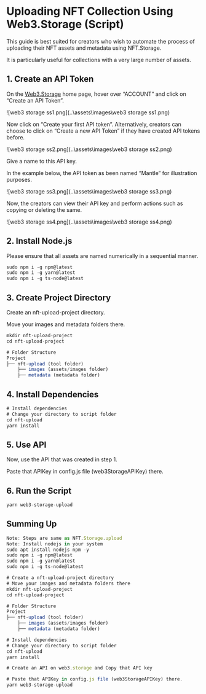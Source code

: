 # Uploading NFT Collection Using Web3.Storage (Script)

This guide is best suited for creators who wish to automate the process of uploading their NFT assets and metadata using NFT.Storage.

It is particularly useful for collections with a very large number of assets.

## 1. Create an API Token

On the [Web3.Storage](http://Web3.Storage) home page, hover over “ACCOUNT” and click on “Create an API Token”.

![web3 storage ss1.png](..\assets\images\web3 storage ss1.png)

Now click on “Create your first API token”.
Alternatively, creators can choose to click on “Create a new API Token” if they have created API tokens before.

![web3 storage ss2.png](..\assets\images\web3 storage ss2.png)

Give a name to this API key.

In the example below, the API token as been named “Mantle” for illustration purposes.

![web3 storage ss3.png](..\assets\images\web3 storage ss3.png)

Now, the creators can view their API key and perform actions such as copying or deleting the same.

![web3 storage ss4.png](..\assets\images\web3 storage ss4.png)

## 2. Install Node.js

Please ensure that all assets are named numerically in a sequential manner.

```jsx
sudo npm i -g npm@latest
sudo npm i -g yarn@latest
sudo npm i -g ts-node@latest
```

## 3. Create Project Directory

Create an nft-upload-project directory.

Move your images and metadata folders there.

```jsx
mkdir nft-upload-project
cd nft-upload-project
```

```jsx
# Folder Structure
Project
├── nft-upload (tool folder)
    ├── images (assets/images folder)
    ├── metadata (metadata folder)
```

## 4. Install Dependencies

```jsx
# Install dependencies
# Change your directory to script folder
cd nft-upload
yarn install
```

## 5. Use API

Now, use the API that was created in step 1.

Paste that APIKey in config.js file (web3StorageAPIKey) there.

## 6. Run the Script

```jsx
yarn web3-storage-upload
```

## Summing Up

```jsx
Note: Steps are same as NFT.Storage.upload
Note: Install nodejs in your system
sudo apt install nodejs npm -y
sudo npm i -g npm@latest
sudo npm i -g yarn@latest
sudo npm i -g ts-node@latest

# Create a nft-upload-project directory
# Move your images and metadata folders there
mkdir nft-upload-project
cd nft-upload-project

# Folder Structure
Project
├── nft-upload (tool folder)
    ├── images (assets/images folder)
    ├── metadata (metadata folder)

# Install dependencies
# Change your directory to script folder
cd nft-upload
yarn install

# Create an API on web3.storage and Copy that API key

# Paste that APIKey in config.js file (web3StorageAPIKey) there.
yarn web3-storage-upload
```